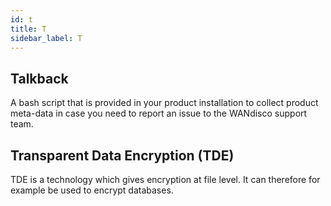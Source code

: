 ```yaml
---
id: t
title: T
sidebar_label: T
---
```


## Talkback
A bash script that is provided in your product installation to collect product meta-data in case you need to report an issue to the WANdisco support team.

## Transparent Data Encryption (TDE)
TDE is a technology which gives encryption at file level. It can therefore for example be used to encrypt databases.
